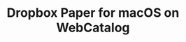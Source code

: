 ---
name: Dropbox Paper
category: Productivity
title: Dropbox Paper for macOS on WebCatalog
key: dropbox-paper
fullUrl: 'https://paper.dropbox.com'
hostname: paper.dropbox.com

---